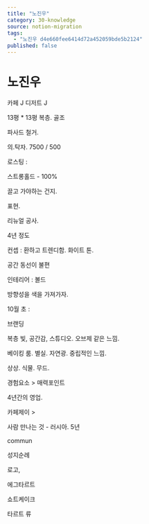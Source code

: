 ```yaml
---
title: "노진우"
category: 30-knowledge
source: notion-migration
tags:
  - "노진우 d4e660fee6414d72a452059bde5b2124"
published: false
---
```


# 노진우

카페 J 디저트 J

13평 \* 13평 복층. 골조

파사드 철거.

의.탁자. 7500 / 500

로스팅 :

스트롱홀드 - 100%

끌고 가야하는 건지.

표현.

리뉴얼 공사.

4년 정도

컨셉 : 환하고 트렌디함. 화이트 톤.

공간 동선이 불편

인테리어 : 볼드

방향성을 색을 가져가자.

10월 초 :

브랜딩

복층 빛, 공간감, 스튜디오. 오브제 같은 느낌.

베이킹 룸. 별실. 자연광. 중립적인 느낌.

상상. 식물. 무드.

경험요소 > 매력포인트

4년간의 영업.

카페제이 >

사람 만나는 것 - 러시아. 5년

commun

성지순례

로고,

에그타르트

쇼트케이크

타르트 류
